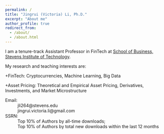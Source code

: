 ```yaml
---
permalink: /
title: "Jingrui (Victoria) Li, Ph.D."
excerpt: "About me"
author_profile: true
redirect_from: 
  - /about/
  - /about.html
---
```


I am a tenure-track Assistant Professor in FinTech at [School of Business, Stevens Institute of Technology](https://www.stevens.edu/school-business). 

My research and teaching interests are: 

+FinTech: Cryptocurrencies, Machine Learning, Big Data

+Asset Pricing: Theoretical and Empirical Asset Pricing, Derivatives, Investments, and Market Microstructure

<dl>
<dt>Email:</dt>
<dd>jli264@stevens.edu</dd>
<dd>jingrui.victoria.li@gmail.com</dd>

<dt>SSRN:</dt>
<dd>Top 10% of Authors by all-time downloads;</dd>
<dd>Top 10% of Authors by total new downloads within the last 12 months</dd>
</dl>


